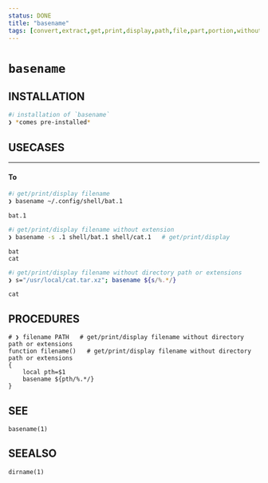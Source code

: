 ```yaml
---
status: DONE
title: "basename"
tags: [convert,extract,get,print,display,path,file,part,portion,without,extension,suffix]
---
```


# `basename`

## INSTALLATION


```bash
#ℹ︎ installation of `basename`
❯ *comes pre-installed*
```


## USECASES

----
#### To


```bash
#ℹ︎ get/print/display filename
❯ basename ~/.config/shell/bat.1
```

    bat.1


```bash
#ℹ︎ get/print/display filename without extension
❯ basename -s .1 shell/bat.1 shell/cat.1   # get/print/display
```

    bat
    cat


```bash
#ℹ︎ get/print/display filename without directory path or extensions
❯ s="/usr/local/cat.tar.xz"; basename ${s/%.*/}
```

    cat


## PROCEDURES

    # ❯ filename PATH   # get/print/display filename without directory path or extensions
    function filename()   # get/print/display filename without directory path or extensions
    {
        local pth=$1
        basename ${pth/%.*/}
    }


## SEE

    basename(1)

## SEEALSO

    dirname(1)

